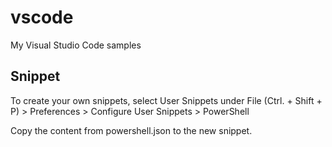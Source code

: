 # vscode
My Visual Studio Code samples

## Snippet

To create your own snippets, select User Snippets under File (Ctrl. + Shift + P) > Preferences > Configure User Snippets > PowerShell

Copy the content from powershell.json to the new snippet.
